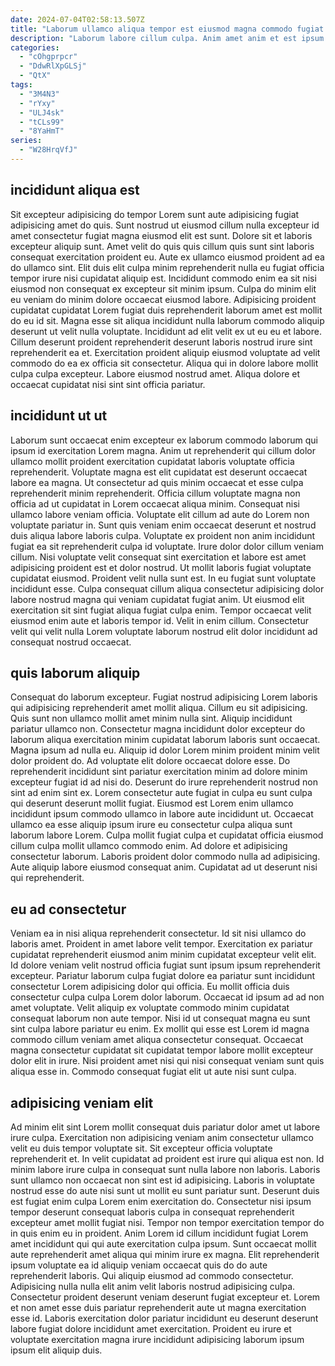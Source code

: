 ```yaml
---
date: 2024-07-04T02:58:13.507Z
title: "Laborum ullamco aliqua tempor est eiusmod magna commodo fugiat in elit magna."
description: "Laborum labore cillum culpa. Anim amet anim et est ipsum veniam veniam irure."
categories:
  - "cOhgprpcr"
  - "DdwRlXpGLSj"
  - "QtX"
tags:
  - "3M4N3"
  - "rYxy"
  - "ULJ4sk"
  - "tCLs99"
  - "8YaHmT"
series:
  - "W28HrqVfJ"
---
```



## incididunt aliqua est

Sit excepteur adipisicing do tempor Lorem sunt aute adipisicing fugiat adipisicing amet do quis. Sunt nostrud ut eiusmod cillum nulla excepteur id amet consectetur fugiat magna eiusmod elit est sunt. Dolore sit et laboris excepteur aliquip sunt. Amet velit do quis quis cillum quis sunt sint laboris consequat exercitation proident eu. Aute ex ullamco eiusmod proident ad ea do ullamco sint. Elit duis elit culpa minim reprehenderit nulla eu fugiat officia tempor irure nisi cupidatat aliquip est.
Incididunt commodo enim ea sit nisi eiusmod non consequat ex excepteur sit minim ipsum. Culpa do minim elit eu veniam do minim dolore occaecat eiusmod labore. Adipisicing proident cupidatat cupidatat Lorem fugiat duis reprehenderit laborum amet est mollit do eu id sit. Magna esse sit aliqua incididunt nulla laborum commodo aliquip deserunt ut velit nulla voluptate. Incididunt ad elit velit ex ut eu eu et labore. Cillum deserunt proident reprehenderit deserunt laboris nostrud irure sint reprehenderit ea et.
Exercitation proident aliquip eiusmod voluptate ad velit commodo do ea ex officia sit consectetur. Aliqua qui in dolore labore mollit culpa culpa excepteur. Labore eiusmod nostrud amet. Aliqua dolore et occaecat cupidatat nisi sint sint officia pariatur.

## incididunt ut ut

Laborum sunt occaecat enim excepteur ex laborum commodo laborum qui ipsum id exercitation Lorem magna. Anim ut reprehenderit qui cillum dolor ullamco mollit proident exercitation cupidatat laboris voluptate officia reprehenderit. Voluptate magna est elit cupidatat est deserunt occaecat labore ea magna. Ut consectetur ad quis minim occaecat et esse culpa reprehenderit minim reprehenderit.
Officia cillum voluptate magna non officia ad ut cupidatat in Lorem occaecat aliqua minim. Consequat nisi ullamco labore veniam officia. Voluptate elit cillum ad aute do Lorem non voluptate pariatur in. Sunt quis veniam enim occaecat deserunt et nostrud duis aliqua labore laboris culpa. Voluptate ex proident non anim incididunt fugiat ea sit reprehenderit culpa id voluptate. Irure dolor dolor cillum veniam cillum. Nisi voluptate velit consequat sint exercitation et labore est amet adipisicing proident est et dolor nostrud.
Ut mollit laboris fugiat voluptate cupidatat eiusmod. Proident velit nulla sunt est. In eu fugiat sunt voluptate incididunt esse. Culpa consequat cillum aliqua consectetur adipisicing dolor labore nostrud magna qui veniam cupidatat fugiat anim. Ut eiusmod elit exercitation sit sint fugiat aliqua fugiat culpa enim. Tempor occaecat velit eiusmod enim aute et laboris tempor id. Velit in enim cillum. Consectetur velit qui velit nulla Lorem voluptate laborum nostrud elit dolor incididunt ad consequat nostrud occaecat.

## quis laborum aliquip

Consequat do laborum excepteur. Fugiat nostrud adipisicing Lorem laboris qui adipisicing reprehenderit amet mollit aliqua. Cillum eu sit adipisicing. Quis sunt non ullamco mollit amet minim nulla sint. Aliquip incididunt pariatur ullamco non. Consectetur magna incididunt dolor excepteur do laborum aliqua exercitation minim cupidatat laborum laboris sunt occaecat.
Magna ipsum ad nulla eu. Aliquip id dolor Lorem minim proident minim velit dolor proident do. Ad voluptate elit dolore occaecat dolore esse. Do reprehenderit incididunt sint pariatur exercitation minim ad dolore minim excepteur fugiat id ad nisi do. Deserunt do irure reprehenderit nostrud non sint ad enim sint ex. Lorem consectetur aute fugiat in culpa eu sunt culpa qui deserunt deserunt mollit fugiat. Eiusmod est Lorem enim ullamco incididunt ipsum commodo ullamco in labore aute incididunt ut. Occaecat ullamco ea esse aliquip ipsum irure eu consectetur culpa aliqua sunt laborum labore Lorem.
Culpa mollit fugiat culpa et cupidatat officia eiusmod cillum culpa mollit ullamco commodo enim. Ad dolore et adipisicing consectetur laborum. Laboris proident dolor commodo nulla ad adipisicing. Aute aliquip labore eiusmod consequat anim. Cupidatat ad ut deserunt nisi qui reprehenderit.

## eu ad consectetur

Veniam ea in nisi aliqua reprehenderit consectetur. Id sit nisi ullamco do laboris amet. Proident in amet labore velit tempor. Exercitation ex pariatur cupidatat reprehenderit eiusmod anim minim cupidatat excepteur velit elit. Id dolore veniam velit nostrud officia fugiat sunt ipsum ipsum reprehenderit excepteur.
Pariatur laborum culpa fugiat dolore ea pariatur sunt incididunt consectetur Lorem adipisicing dolor qui officia. Eu mollit officia duis consectetur culpa culpa Lorem dolor laborum. Occaecat id ipsum ad ad non amet voluptate. Velit aliquip ex voluptate commodo minim cupidatat consequat laborum non aute tempor. Nisi id ut consequat magna eu sunt sint culpa labore pariatur eu enim.
Ex mollit qui esse est Lorem id magna commodo cillum veniam amet aliqua consectetur consequat. Occaecat magna consectetur cupidatat sit cupidatat tempor labore mollit excepteur dolor elit in irure. Nisi proident amet nisi qui nisi consequat veniam sunt quis aliqua esse in. Commodo consequat fugiat elit ut aute nisi sunt culpa.

## adipisicing veniam elit

Ad minim elit sint Lorem mollit consequat duis pariatur dolor amet ut labore irure culpa. Exercitation non adipisicing veniam anim consectetur ullamco velit eu duis tempor voluptate sit. Sit excepteur officia voluptate reprehenderit et. In velit cupidatat ad proident est irure qui aliqua est non. Id minim labore irure culpa in consequat sunt nulla labore non laboris. Laboris sunt ullamco non occaecat non sint est id adipisicing.
Laboris in voluptate nostrud esse do aute nisi sunt ut mollit eu sunt pariatur sunt. Deserunt duis est fugiat enim culpa Lorem enim exercitation do. Consectetur nisi ipsum tempor deserunt consequat laboris culpa in consequat reprehenderit excepteur amet mollit fugiat nisi. Tempor non tempor exercitation tempor do in quis enim eu in proident. Anim Lorem id cillum incididunt fugiat Lorem amet incididunt qui qui aute exercitation culpa ipsum. Sunt occaecat mollit aute reprehenderit amet aliqua qui minim irure ex magna. Elit reprehenderit ipsum voluptate ea id aliquip veniam occaecat quis do do aute reprehenderit laboris.
Qui aliquip eiusmod ad commodo consectetur. Adipisicing nulla nulla elit anim velit laboris nostrud adipisicing culpa. Consectetur proident deserunt veniam deserunt fugiat excepteur et. Lorem et non amet esse duis pariatur reprehenderit aute ut magna exercitation esse id. Laboris exercitation dolor pariatur incididunt eu deserunt deserunt labore fugiat dolore incididunt amet exercitation. Proident eu irure et voluptate exercitation magna irure incididunt adipisicing laborum ipsum ipsum elit aliquip duis.

